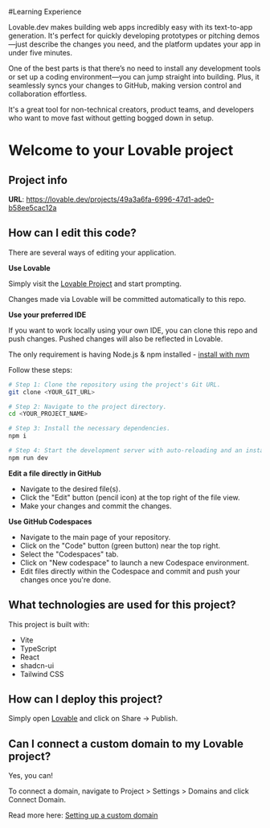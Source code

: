 #Learning Experience

Lovable.dev makes building web apps incredibly easy with its text-to-app generation. It's perfect for quickly developing prototypes or pitching demos—just describe the changes you need, and the platform updates your app in under five minutes.

One of the best parts is that there’s no need to install any development tools or set up a coding environment—you can jump straight into building. Plus, it seamlessly syncs your changes to GitHub, making version control and collaboration effortless.

It's a great tool for non-technical creators, product teams, and developers who want to move fast without getting bogged down in setup.

# Welcome to your Lovable project

## Project info

**URL**: https://lovable.dev/projects/49a3a6fa-6996-47d1-ade0-b58ee5cac12a

## How can I edit this code?

There are several ways of editing your application.

**Use Lovable**

Simply visit the [Lovable Project](https://lovable.dev/projects/49a3a6fa-6996-47d1-ade0-b58ee5cac12a) and start prompting.

Changes made via Lovable will be committed automatically to this repo.

**Use your preferred IDE**

If you want to work locally using your own IDE, you can clone this repo and push changes. Pushed changes will also be reflected in Lovable.

The only requirement is having Node.js & npm installed - [install with nvm](https://github.com/nvm-sh/nvm#installing-and-updating)

Follow these steps:

```sh
# Step 1: Clone the repository using the project's Git URL.
git clone <YOUR_GIT_URL>

# Step 2: Navigate to the project directory.
cd <YOUR_PROJECT_NAME>

# Step 3: Install the necessary dependencies.
npm i

# Step 4: Start the development server with auto-reloading and an instant preview.
npm run dev
```

**Edit a file directly in GitHub**

- Navigate to the desired file(s).
- Click the "Edit" button (pencil icon) at the top right of the file view.
- Make your changes and commit the changes.

**Use GitHub Codespaces**

- Navigate to the main page of your repository.
- Click on the "Code" button (green button) near the top right.
- Select the "Codespaces" tab.
- Click on "New codespace" to launch a new Codespace environment.
- Edit files directly within the Codespace and commit and push your changes once you're done.

## What technologies are used for this project?

This project is built with:

- Vite
- TypeScript
- React
- shadcn-ui
- Tailwind CSS

## How can I deploy this project?

Simply open [Lovable](https://lovable.dev/projects/49a3a6fa-6996-47d1-ade0-b58ee5cac12a) and click on Share -> Publish.

## Can I connect a custom domain to my Lovable project?

Yes, you can!

To connect a domain, navigate to Project > Settings > Domains and click Connect Domain.

Read more here: [Setting up a custom domain](https://docs.lovable.dev/tips-tricks/custom-domain#step-by-step-guide)
